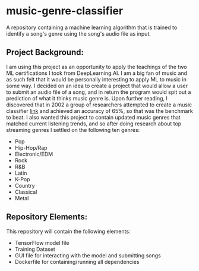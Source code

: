 # music-genre-classifier
A repository containing a machine learning algorithm that is trained to identify a song's genre using the song's audio file as input. 

## Project Background:
I am using this project as an opportunity to apply the teachings of the two ML certifications I took from DeepLearning.AI. I am a big fan of music and as such felt that it would be personally interesting to apply ML to music in some way. I decided on an idea to create a project that would allow a user to submit an audio file of a song, and in return the program would spit out a prediction of what it thinks music genre is. Upon further reading, I discovered that in 2002 a group of researchers attempted to create a music classifier [link](https://ieeexplore.ieee.org/document/1021072) and achieved an accuracy of 65%, so that was the benchmark to beat. I also wanted this project to contain updated music genres that matched current listening trends, and so after doing research about top streaming genres I settled on the following ten genres:
* Pop
* Hip-Hop/Rap
* Electronic/EDM
* Rock
* R&B
* Latin
* K-Pop
* Country
* Classical
* Metal

## Repository Elements:
This repository will contain the following elements:
* TensorFlow model file
* Training Dataset
* GUI file for interacting with the model and submitting songs
* Dockerfile for containing/running all dependencies
